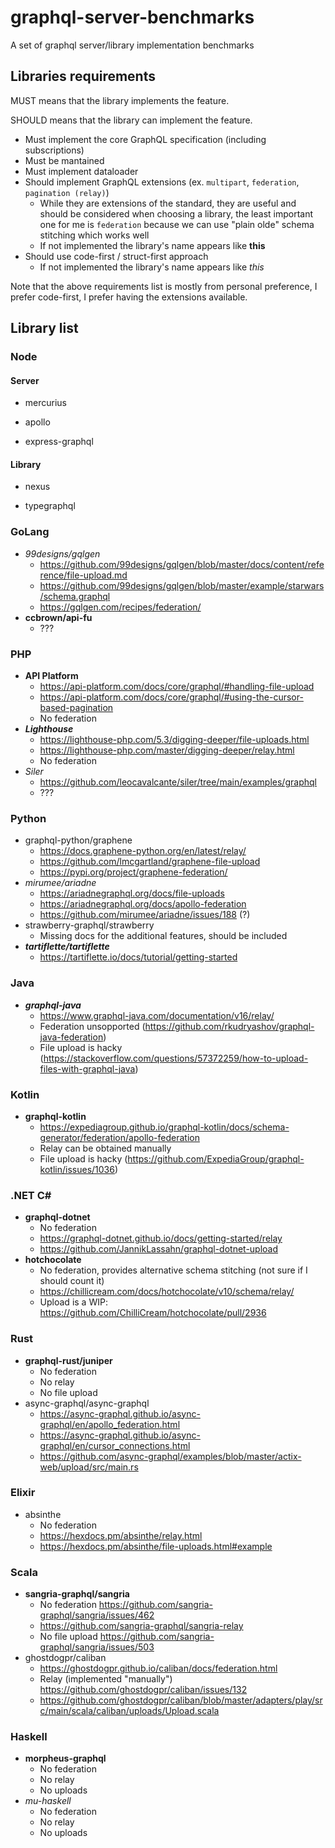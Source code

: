 # graphql-server-benchmarks

A set of graphql server/library implementation benchmarks

## Libraries requirements

MUST means that the library implements the feature.

SHOULD means that the library can implement the feature.

* Must implement the core GraphQL specification (including subscriptions)
* Must be mantained
* Must implement dataloader
* Should implement GraphQL extensions (ex. `multipart`, `federation`, `pagination (relay)`)
  * While they are extensions of the standard, they are useful and should be considered when choosing a library, the least important one for me is `federation` because we can use "plain olde" schema stitching which works well
  * If not implemented the library's name appears like **this**
* Should use code-first / struct-first approach
  * If not implemented the library's name appears like *this*

Note that the above requirements list is mostly from personal preference, I prefer code-first, I prefer having the extensions available.

## Library list

### Node

#### Server

* mercurius

* apollo

* express-graphql

#### Library

* nexus

* typegraphql

### GoLang

* *99designs/gqlgen*
  * https://github.com/99designs/gqlgen/blob/master/docs/content/reference/file-upload.md
  * https://github.com/99designs/gqlgen/blob/master/example/starwars/schema.graphql
  * https://gqlgen.com/recipes/federation/
* **ccbrown/api-fu**
  * ???

### PHP

* **API Platform**
  * https://api-platform.com/docs/core/graphql/#handling-file-upload
  * https://api-platform.com/docs/core/graphql/#using-the-cursor-based-pagination
  * No federation
* ***Lighthouse***
  * https://lighthouse-php.com/5.3/digging-deeper/file-uploads.html
  * https://lighthouse-php.com/master/digging-deeper/relay.html
  * No federation
* *Siler*
  * https://github.com/leocavalcante/siler/tree/main/examples/graphql
  * ???

### Python

* graphql-python/graphene
  * https://docs.graphene-python.org/en/latest/relay/
  * https://github.com/lmcgartland/graphene-file-upload
  * https://pypi.org/project/graphene-federation/
* *mirumee/ariadne*
  * https://ariadnegraphql.org/docs/file-uploads
  * https://ariadnegraphql.org/docs/apollo-federation
  * https://github.com/mirumee/ariadne/issues/188 (?)
* strawberry-graphql/strawberry
  * Missing docs for the additional features, should be included
* ***tartiflette/tartiflette***
  * https://tartiflette.io/docs/tutorial/getting-started

### Java

* ***graphql-java*** 
  * https://www.graphql-java.com/documentation/v16/relay/
  * Federation unsopported (https://github.com/rkudryashov/graphql-java-federation)
  * File upload is hacky (https://stackoverflow.com/questions/57372259/how-to-upload-files-with-graphql-java)

### Kotlin

* **graphql-kotlin**
  * https://expediagroup.github.io/graphql-kotlin/docs/schema-generator/federation/apollo-federation
  * Relay can be obtained manually
  * File upload is hacky (https://github.com/ExpediaGroup/graphql-kotlin/issues/1036)

### .NET C#

* **graphql-dotnet**
  * No federation
  * https://graphql-dotnet.github.io/docs/getting-started/relay
  * https://github.com/JannikLassahn/graphql-dotnet-upload
* **hotchocolate**
  * No federation, provides alternative schema stitching (not sure if I should count it)
  * https://chillicream.com/docs/hotchocolate/v10/schema/relay/
  * Upload is a WIP: https://github.com/ChilliCream/hotchocolate/pull/2936

### Rust

* **graphql-rust/juniper**
  * No federation
  * No relay
  * No file upload
* async-graphql/async-graphql
  * https://async-graphql.github.io/async-graphql/en/apollo_federation.html
  * https://async-graphql.github.io/async-graphql/en/cursor_connections.html
  * https://github.com/async-graphql/examples/blob/master/actix-web/upload/src/main.rs

### Elixir

* absinthe
  * No federation
  * https://hexdocs.pm/absinthe/relay.html
  * https://hexdocs.pm/absinthe/file-uploads.html#example

### Scala

* **sangria-graphql/sangria**
  * No federation https://github.com/sangria-graphql/sangria/issues/462
  * https://github.com/sangria-graphql/sangria-relay
  * No file upload https://github.com/sangria-graphql/sangria/issues/503
* ghostdogpr/caliban 
  * https://ghostdogpr.github.io/caliban/docs/federation.html
  * Relay (implemented "manually") https://github.com/ghostdogpr/caliban/issues/132
  * https://github.com/ghostdogpr/caliban/blob/master/adapters/play/src/main/scala/caliban/uploads/Upload.scala

### Haskell

* **morpheus-graphql**
  * No federation
  * No relay
  * No uploads
* *mu-haskell*
  * No federation
  * No relay
  * No uploads

